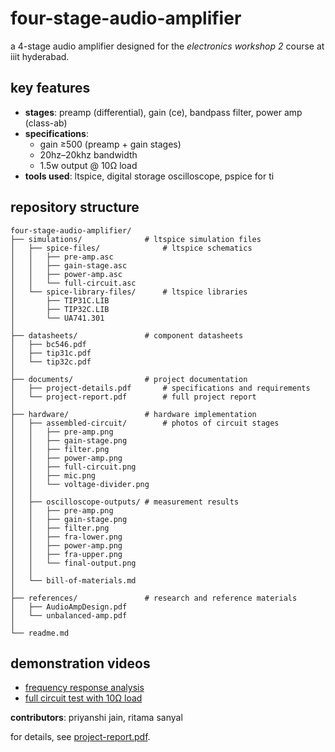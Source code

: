 # four-stage-audio-amplifier

a 4-stage audio amplifier designed for the *electronics workshop 2* course at iiit hyderabad.  

## key features  
- **stages**: preamp (differential), gain (ce), bandpass filter, power amp (class-ab)  
- **specifications**:  
  - gain ≥500 (preamp + gain stages)  
  - 20hz–20khz bandwidth  
  - 1.5w output @ 10Ω load  
- **tools used**: ltspice, digital storage oscilloscope, pspice for ti

## repository structure  
```
four-stage-audio-amplifier/
├── simulations/              # ltspice simulation files
│   ├── spice-files/              # ltspice schematics
│   │   ├── pre-amp.asc
│   │   ├── gain-stage.asc
│   │   ├── power-amp.asc
│   │   └── full-circuit.asc
│   └── spice-library-files/      # ltspice libraries            
│       ├── TIP31C.LIB
│       ├── TIP32C.LIB
│       └── UA741.301
│
├── datasheets/               # component datasheets
│   ├── bc546.pdf            
│   ├── tip31c.pdf           
│   └── tip32c.pdf           
│
├── documents/                # project documentation
│   ├── project-details.pdf       # specifications and requirements
│   └── project-report.pdf        # full project report
│
├── hardware/                 # hardware implementation
│   ├── assembled-circuit/        # photos of circuit stages
│   │   ├── pre-amp.png
│   │   ├── gain-stage.png
│   │   ├── filter.png
│   │   ├── power-amp.png
│   │   ├── full-circuit.png
│   │   ├── mic.png
│   │   └── voltage-divider.png
│   │
│   ├── oscilloscope-outputs/ # measurement results
│   │   ├── pre-amp.png
│   │   ├── gain-stage.png
│   │   ├── filter.png
│   │   ├── fra-lower.png
│   │   ├── power-amp.png
│   │   ├── fra-upper.png
│   │   └── final-output.png
│   │
│   └── bill-of-materials.md
│
├── references/               # research and reference materials
│   ├── AudioAmpDesign.pdf     
│   └── unbalanced-amp.pdf     
│
└── readme.md                
```
## demonstration videos
- [frequency response analysis](https://youtu.be/Lo99qeKNm6Q)
- [full circuit test with 10Ω load](https://youtu.be/EKdBo0fZbkk)

**contributors**: priyanshi jain, ritama sanyal  

for details, see [project-report.pdf](documents/project-report.pdf).

